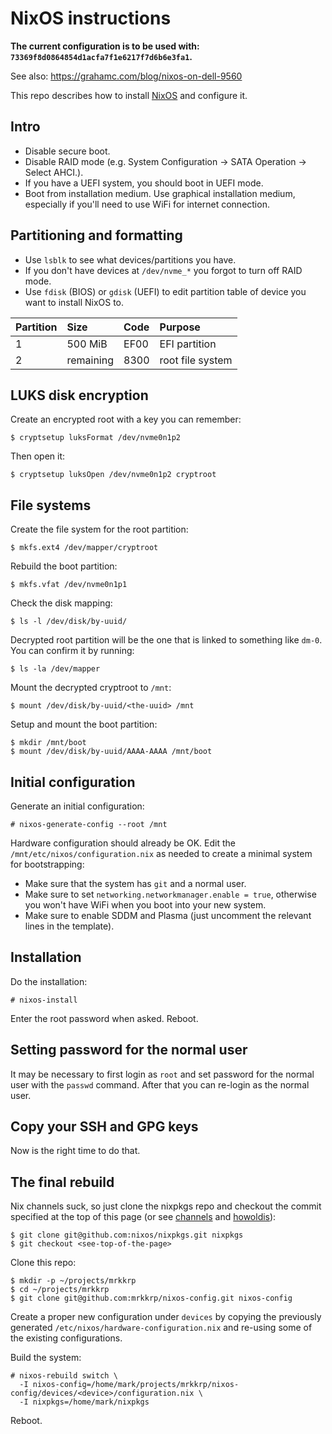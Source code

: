 # NixOS instructions

**The current configuration is to be used with: `73369f8d0864854d1acfa7f1e6217f7d6b6e3fa1`.**

See also: https://grahamc.com/blog/nixos-on-dell-9560

This repo describes how to install [NixOS](https://nixos.org) and configure
it.

## Intro

* Disable secure boot.
* Disable RAID mode (e.g. System Configuration -> SATA Operation -> Select
  AHCI.).
* If you have a UEFI system, you should boot in UEFI mode.
* Boot from installation medium. Use graphical installation medium,
  especially if you'll need to use WiFi for internet connection.

## Partitioning and formatting

* Use `lsblk` to see what devices/partitions you have.
* If you don't have devices at `/dev/nvme_*` you forgot to turn off RAID
  mode.
* Use `fdisk` (BIOS) or `gdisk` (UEFI) to edit partition table of device you
  want to install NixOS to.

Partition  | Size      |  Code | Purpose
:----------|:----------|:------|:-------------
1          | 500 MiB   | EF00  | EFI partition
2          | remaining | 8300  | root file system

## LUKS disk encryption

Create an encrypted root with a key you can remember:

```console
$ cryptsetup luksFormat /dev/nvme0n1p2
```

Then open it:

```console
$ cryptsetup luksOpen /dev/nvme0n1p2 cryptroot
```

## File systems

Create the file system for the root partition:

```console
$ mkfs.ext4 /dev/mapper/cryptroot
```

Rebuild the boot partition:

```console
$ mkfs.vfat /dev/nvme0n1p1
```

Check the disk mapping:

```console
$ ls -l /dev/disk/by-uuid/
```

Decrypted root partition will be the one that is linked to something like
`dm-0`. You can confirm it by running:

```console
$ ls -la /dev/mapper
```

Mount the decrypted cryptroot to `/mnt`:

```console
$ mount /dev/disk/by-uuid/<the-uuid> /mnt
```

Setup and mount the boot partition:

```console
$ mkdir /mnt/boot
$ mount /dev/disk/by-uuid/AAAA-AAAA /mnt/boot
```

## Initial configuration

Generate an initial configuration:

```console
# nixos-generate-config --root /mnt
```

Hardware configuration should already be OK. Edit the
`/mnt/etc/nixos/configuration.nix` as needed to create a minimal system for
bootstrapping:

* Make sure that the system has `git` and a normal user.
* Make sure to set `networking.networkmanager.enable = true`, otherwise you
  won't have WiFi when you boot into your new system.
* Make sure to enable SDDM and Plasma (just uncomment the relevant lines in
  the template).

## Installation

Do the installation:

```console
# nixos-install
```

Enter the root password when asked. Reboot.

## Setting password for the normal user

It may be necessary to first login as `root` and set password for the normal
user with the `passwd` command. After that you can re-login as the normal
user.

## Copy your SSH and GPG keys

Now is the right time to do that.

## The final rebuild

Nix channels suck, so just clone the nixpkgs repo and checkout the commit
specified at the top of this page (or see [channels][channels] and
[howoldis][howoldis]):

```console
$ git clone git@github.com:nixos/nixpkgs.git nixpkgs
$ git checkout <see-top-of-the-page>
```

Clone this repo:

```console
$ mkdir -p ~/projects/mrkkrp
$ cd ~/projects/mrkkrp
$ git clone git@github.com:mrkkrp/nixos-config.git nixos-config
```

Create a proper new configuration under `devices` by copying the previously
generated `/etc/nixos/hardware-configuration.nix` and re-using some of the
existing configurations.

Build the system:

```consoule
# nixos-rebuild switch \
  -I nixos-config=/home/mark/projects/mrkkrp/nixos-config/devices/<device>/configuration.nix \
  -I nixpkgs=/home/mark/nixpkgs
```

Reboot.

[channels]: https://channels.nix.gsc.io
[howoldis]: https://howoldis.herokuapp.com/
